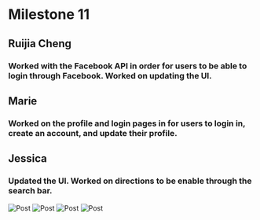 # Milestone 11
## Ruijia Cheng
### Worked with the Facebook API in order for users to be able to login through Facebook. Worked on updating the UI. 
## Marie 
### Worked on the profile and login pages in for users to login in, create an account, and update their profile. 
## Jessica 
### Updated the UI. Worked on directions to be enable through the search bar. 

![Post](https://github.com/dingqixin/chicas/blob/milestone11/Screen%20Shot%202017-05-17%20at%2011.49.48%20AM.png)
![Post](https://github.com/dingqixin/chicas/blob/milestone11/Screen%20Shot%202017-05-17%20at%2011.50.11%20AM.png)
![Post](https://github.com/dingqixin/chicas/blob/milestone11/Screen%20Shot%202017-05-17%20at%2011.50.55%20AM.png)
![Post](https://github.com/dingqixin/chicas/blob/milestone11/Screen%20Shot%202017-05-17%20at%2011.50.27%20AM.png)
